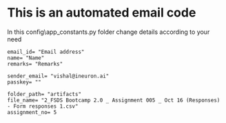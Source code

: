 # This is an automated email code
In this config\app_constants.py folder
change details according to your need
```
email_id= "Email address"
name= "Name"
remarks= "Remarks"

sender_email= "vishal@ineuron.ai"
passkey= ""

folder_path= "artifacts"
file_name= "2_FSDS Bootcamp 2.0 _ Assignment 005 _ Oct 16 (Responses) - Form responses 1.csv"
assignment_no= 5
```

